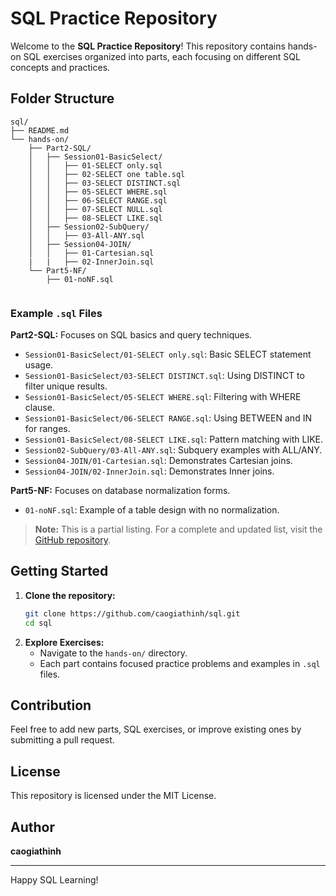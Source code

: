 # SQL Practice Repository

Welcome to the **SQL Practice Repository**! This repository contains hands-on SQL exercises organized into parts, each focusing on different SQL concepts and practices.

## Folder Structure

```
sql/
├── README.md
└── hands-on/
    ├── Part2-SQL/
    │   ├── Session01-BasicSelect/
    │   │   ├── 01-SELECT only.sql
    │   │   ├── 02-SELECT one table.sql
    │   │   ├── 03-SELECT DISTINCT.sql
    │   │   ├── 05-SELECT WHERE.sql
    │   │   ├── 06-SELECT RANGE.sql
    │   │   ├── 07-SELECT NULL.sql
    │   │   ├── 08-SELECT LIKE.sql
    │   ├── Session02-SubQuery/
    │   │   ├── 03-All-ANY.sql
    │   ├── Session04-JOIN/
    │   │   ├── 01-Cartesian.sql
    |   |   ├── 02-InnerJoin.sql    
    └── Part5-NF/
        ├── 01-noNF.sql
        
```

### Example `.sql` Files

**Part2-SQL:** Focuses on SQL basics and query techniques.
- `Session01-BasicSelect/01-SELECT only.sql`: Basic SELECT statement usage.
- `Session01-BasicSelect/03-SELECT DISTINCT.sql`: Using DISTINCT to filter unique results.
- `Session01-BasicSelect/05-SELECT WHERE.sql`: Filtering with WHERE clause.
- `Session01-BasicSelect/06-SELECT RANGE.sql`: Using BETWEEN and IN for ranges.
- `Session01-BasicSelect/08-SELECT LIKE.sql`: Pattern matching with LIKE.
- `Session02-SubQuery/03-All-ANY.sql`: Subquery examples with ALL/ANY.
- `Session04-JOIN/01-Cartesian.sql`: Demonstrates Cartesian joins.
- `Session04-JOIN/02-InnerJoin.sql`: Demonstrates Inner joins.


**Part5-NF:** Focuses on database normalization forms.
- `01-noNF.sql`: Example of a table design with no normalization.

> **Note:** This is a partial listing. For a complete and updated list, visit the [GitHub repository](https://github.com/caogiathinh/sql).

## Getting Started

1. **Clone the repository:**
   ```bash
   git clone https://github.com/caogiathinh/sql.git
   cd sql
   ```
2. **Explore Exercises:**
   - Navigate to the `hands-on/` directory.
   - Each part contains focused practice problems and examples in `.sql` files.

## Contribution

Feel free to add new parts, SQL exercises, or improve existing ones by submitting a pull request.

## License

This repository is licensed under the MIT License.

## Author

**caogiathinh**

---

Happy SQL Learning!
